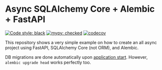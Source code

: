 # Async SQLAlchemy Core + Alembic + FastAPI

[![Code style: black](https://img.shields.io/badge/code%20style-black-000000.svg)](https://github.com/psf/black)
[![mypy: checked](https://img.shields.io/badge/mypy-checked-green)](http://mypy-lang.org)
[![codecov](https://codecov.io/gh/ijohn/fastapi-async-sqlalchemy/branch/main/graph/badge.svg?token=6tvbtYUnHd)](https://codecov.io/gh/ijohn/fastapi-async-sqlalchemy)

This repository shows a very simple example on how to create an all async project using FastAPI, SQLAlchemy Core (not ORM), and Alembic.

DB migrations are done automatically upon [application start](https://github.com/ijohn/fastapi-async-sqlalchemy/blob/3baa8edf7791e7151a0c2b69bd466061988b62a3/main.py#L18). However, `alembic upgrade head` works perfectly too.
